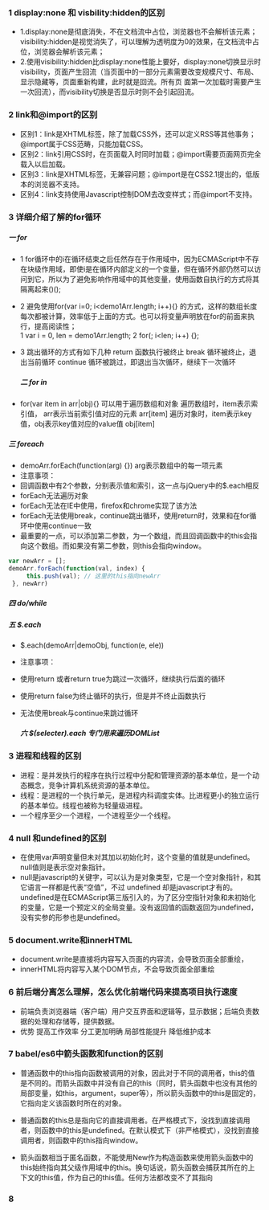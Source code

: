 ### 1 display:none 和 visbility:hidden的区别
* 1.display:none是彻底消失，不在文档流中占位，浏览器也不会解析该元素；visibility:hidden是视觉消失了，可以理解为透明度为0的效果，在文档流中占位，浏览器会解析该元素；  
* 2.使用visibility:hidden比display:none性能上要好，display:none切换显示时visibility，页面产生回流（当页面中的一部分元素需要改变规模尺寸、布局、显示隐藏等，页面重新构建，此时就是回流。所有页 面第一次加载时需要产生一次回流），而visibility切换是否显示时则不会引起回流。  
  
### 2 link和@import的区别 
* 区别1：link是XHTML标签，除了加载CSS外，还可以定义RSS等其他事务；@import属于CSS范畴，只能加载CSS。
* 区别2：link引用CSS时，在页面载入时同时加载；@import需要页面网页完全载入以后加载。
* 区别3：link是XHTML标签，无兼容问题；@import是在CSS2.1提出的，低版本的浏览器不支持。
* 区别4：link支持使用Javascript控制DOM去改变样式；而@import不支持。

### 3 详细介绍了解的for循环 
  ##### 一 for 
* 1 for循环中的i在循环结束之后任然存在于作用域中，因为ECMAScript中不存在块级作用域，即使i是在循环内部定义的一个变量，但在循环外部仍然可以访问到它，所以为了避免影响作用域中的其他变量，使用函数自执行的方式将其隔离起来()();
* 2 避免使用for(var i=0; i<demo1Arr.length; i++){} 的方式，这样的数组长度每次都被计算，效率低于上面的方式。也可以将变量声明放在for的前面来执行，提高阅读性；  
    1 var i = 0, len = demo1Arr.length;
    2 for(; i<len; i++) {};
* 3 跳出循环的方式有如下几种
    return 函数执行被终止
    break 循环被终止，退出当前循环
    continue 循环被跳过，即退出当次循环，继续下一次循环

  ##### 二 for in
*    for(var item in arr|obj){} 可以用于遍历数组和对象
    遍历数组时，item表示索引值， arr表示当前索引值对应的元素 arr[item]
    遍历对象时，item表示key值，obj表示key值对应的value值 obj[item]

  ##### 三 foreach 
* demoArr.forEach(function(arg) {}) arg表示数组中的每一项元素
* 注意事项：
* 回调函数中有2个参数，分别表示值和索引，这一点与jQuery中的$.each相反
* forEach无法遍历对象
* forEach无法在IE中使用，firefox和chrome实现了该方法
* forEach无法使用break，continue跳出循环，使用return时，效果和在for循环中使用continue一致
* 最重要的一点，可以添加第二参数，为一个数组，而且回调函数中的this会指向这个数组。而如果没有第二参数，则this会指向window。
  
```js
var newArr = [];
demoArr.forEach(function(val, index) {
     this.push(val); // 这里的this指向newArr
 }, newArr) 
```

  ##### 四 do/while

  ##### 五 $.each
 * $.each(demoArr|demoObj, function(e, ele))
 * 注意事项：
* 使用return 或者return true为跳过一次循环，继续执行后面的循环
* 使用return false为终止循环的执行，但是并不终止函数执行
* 无法使用break与continue来跳过循环

  ##### 六 $(selecter).each 专门用来遍历DOMList

### 3 进程和线程的区别
* 进程：是并发执行的程序在执行过程中分配和管理资源的基本单位，是一个动态概念，竞争计算机系统资源的基本单位。
* 线程：是进程的一个执行单元，是进程内科调度实体。比进程更小的独立运行的基本单位。线程也被称为轻量级进程。
* 一个程序至少一个进程，一个进程至少一个线程。
  
### 4 null 和undefined的区别
* 在使用var声明变量但未对其加以初始化时，这个变量的值就是undefined。   null值则是表示空对象指针。
* null是javascript的关键字，可以认为是对象类型，它是一个空对象指针，和其它语言一样都是代表“空值”，不过 undefined 却是javascript才有的。undefined是在ECMAScript第三版引入的，为了区分空指针对象和未初始化的变量，它是一个预定义的全局变量。没有返回值的函数返回为undefined，没有实参的形参也是undefined。

### 5 document.write和innerHTML
* document.write是直接将内容写入页面的内容流，会导致页面全部重绘，
* innerHTML将内容写入某个DOM节点，不会导致页面全部重绘

### 6 前后端分离怎么理解，怎么优化前端代码来提高项目执行速度
* 前端负责浏览器端（客户端）用户交互界面和逻辑等，显示数据；后端负责数据的处理和存储等，提供数据。
* 优势 提高工作效率  分工更加明确   局部性能提升  降低维护成本

### 7 babel/es6中箭头函数和function的区别
* 普通函数中的this指向函数被调用的对象，因此对于不同的调用者，this的值是不同的。而箭头函数中并没有自己的this（同时，箭头函数中也没有其他的局部变量，如this，argument，super等），所以箭头函数中的this是固定的，它指向定义该函数时所在的对象。

* 普通函数的this总是指向它的直接调用者。在严格模式下，没找到直接调用者，则函数中的this是undefined。在默认模式下（非严格模式），没找到直接调用者，则函数中的this指向window。

* 箭头函数相当于匿名函数，不能使用New作为构造函数来使用箭头函数中的this始终指向其父级作用域中的this。换句话说，箭头函数会捕获其所在的上下文的this值，作为自己的this值。任何方法都改变不了其指向

### 8 